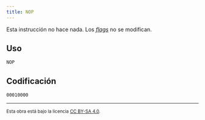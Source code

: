 ```yaml
---
title: NOP
---
```


Esta instrucción no hace nada. Los [_flags_](/cpu/#flags) no se modifican.

## Uso

```vonsim
NOP
```

## Codificación

`00010000`

---

<small>Esta obra está bajo la licencia <a target="_blank" rel="license noopener noreferrer" href="http://creativecommons.org/licenses/by-sa/4.0/">CC BY-SA 4.0</a>.</small>
